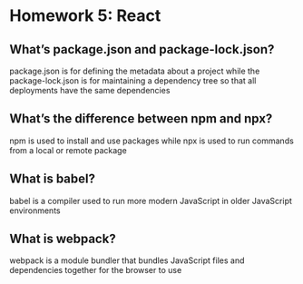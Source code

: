 # Homework 5: React

## What’s package.json and package-lock.json?

package.json is for defining the metadata about a project while the package-lock.json is for maintaining a dependency tree so that all deployments have the same dependencies

## What’s the difference between npm and npx?

npm is used to install and use packages while npx is used to run commands from a local or remote package

## What is babel?

babel is a compiler used to run more modern JavaScript in older JavaScript environments

## What is webpack?

webpack is a module bundler that bundles JavaScript files and dependencies together for the browser to use